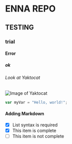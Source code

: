 # ENNA REPO 
## TESTING
### trial  
#### Error
##### ok
###### Look at Yaktocat
![Image of Yaktocat](https://octodex.github.com/images/yaktocat.png)

``` javascript
var myVar = "Hello, world!";
```

#### Adding Markdown
- [x] List syntax is required
- [x] This item is complete
- [ ] This item is not complete
